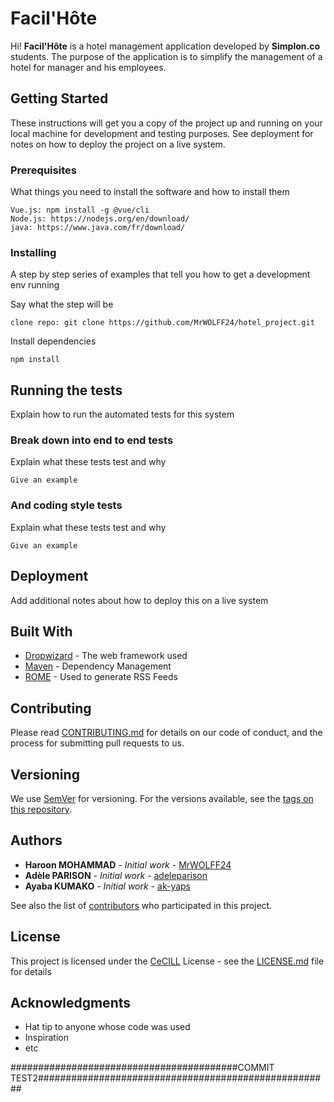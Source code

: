 # Facil'Hôte

Hi! **Facil'Hôte** is a hotel management application developed by **Simplon.co** students. The purpose of the application is to simplify the management of a hotel for manager and his employees.

## Getting Started

These instructions will get you a copy of the project up and running on your local machine for development and testing purposes. See deployment for notes on how to deploy the project on a live system.

### Prerequisites

What things you need to install the software and how to install them

```
Vue.js: npm install -g @vue/cli
Node.js: https://nodejs.org/en/download/
java: https://www.java.com/fr/download/
```

### Installing

A step by step series of examples that tell you how to get a development env running

Say what the step will be

```
clone repo: git clone https://github.com/MrWOLFF24/hotel_project.git
```

Install dependencies

```
npm install
```

## Running the tests

Explain how to run the automated tests for this system

### Break down into end to end tests

Explain what these tests test and why

```
Give an example
```

### And coding style tests

Explain what these tests test and why

```
Give an example
```

## Deployment

Add additional notes about how to deploy this on a live system

## Built With

- [Dropwizard](http://www.dropwizard.io/1.0.2/docs/) - The web framework used
- [Maven](https://maven.apache.org/) - Dependency Management
- [ROME](https://rometools.github.io/rome/) - Used to generate RSS Feeds

## Contributing

Please read [CONTRIBUTING.md](https://gist.github.com/PurpleBooth/b24679402957c63ec426) for details on our code of conduct, and the process for submitting pull requests to us.

## Versioning

We use [SemVer](http://semver.org/) for versioning. For the versions available, see the [tags on this repository](https://github.com/MrWOLFF24/hotel_project/tags).

## Authors

- **Haroon MOHAMMAD** - _Initial work_ - [MrWOLFF24](https://github.com/MrWOLFF24)
- **Adèle PARISON** - _Initial work_ - [adeleparison](https://github.com/adeleparison)
- **Ayaba KUMAKO** - _Initial work_ - [ak-yaps](https://github.com/ak-yaps)

See also the list of [contributors](https://github.com/MrWOLFF24/hotel_project/contributors) who participated in this project.

## License

This project is licensed under the [CeCILL](http://www.cecill.info/) License - see the [LICENSE.md](LICENSE.md) file for details

## Acknowledgments

- Hat tip to anyone whose code was used
- Inspiration
- etc


#########################################COMMIT TEST2#####################################################
